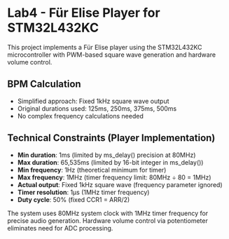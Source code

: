 # Lab4 - Für Elise Player for STM32L432KC

This project implements a Für Elise player using the STM32L432KC microcontroller with PWM-based square wave generation and hardware volume control.

## BPM Calculation
- Simplified approach: Fixed 1kHz square wave output
- Original durations used: 125ms, 250ms, 375ms, 500ms
- No complex frequency calculations needed

## Technical Constraints (Player Implementation)
- **Min duration**: 1ms (limited by ms_delay() precision at 80MHz)
- **Max duration**: 65,535ms (limited by 16-bit integer in ms_delay())
- **Min frequency**: 1Hz (theoretical minimum for timer)
- **Max frequency**: 1MHz (timer frequency limit: 80MHz ÷ 80 = 1MHz)
- **Actual output**: Fixed 1kHz square wave (frequency parameter ignored)
- **Timer resolution**: 1μs (1MHz timer frequency)
- **Duty cycle**: 50% (fixed CCR1 = ARR/2)

The system uses 80MHz system clock with 1MHz timer frequency for precise audio generation. Hardware volume control via potentiometer eliminates need for ADC processing.